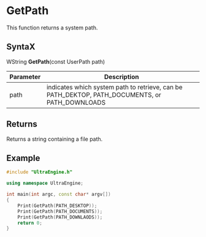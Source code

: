 # GetPath

This function returns a system path.

## SyntaX

WString **GetPath**(const UserPath path)

| Parameter | Description |
|---|---|
| path | indicates which system path to retrieve, can be PATH_DEKTOP, PATH_DOCUMENTS, or PATH_DOWNLOADS |

## Returns

Returns a string containing a file path.

## Example

```c++
#include "UltraEngine.h"

using namespace UltraEngine;

int main(int argc, const char* argv[])
{
    Print(GetPath(PATH_DESKTOP));
    Print(GetPath(PATH_DOCUMENTS));
    Print(GetPath(PATH_DOWNLAODS));
    return 0;
}      
```   
